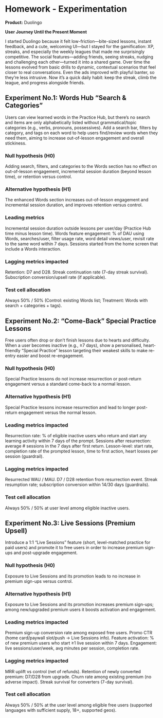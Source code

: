 # Homework - Experimentation

**Product:** Duolingo

**User Journey Until the Present Moment**

I started Duolingo because it felt low-friction—bite-sized lessons, instant feedback, and a cute, welcoming UI—but I stayed for the gamification: XP, streaks, and especially the weekly leagues that made me surprisingly competitive. The social features—adding friends, seeing streaks, nudging and challenging each other—turned it into a shared game. Over time the lessons evolved from basic drills to dynamic, contextual scenarios that feel closer to real conversations. Even the ads improved with playful banter, so they’re less intrusive. Now it’s a quick daily habit: keep the streak, climb the league, and progress alongside friends.

## Experiment No.1: Words Hub “Search & Categories”

Users can view learned words in the Practice Hub, but there’s no search and items are only alphabetically listed without grammatical/topic categories (e.g., verbs, pronouns, possessives). Add a search bar, filters by category, and tags on each word to help users find/review words when they need them, aiming to increase out-of-lesson engagement and overall stickiness.

### Null hypothesis (H0)
Adding search, filters, and categories to the Words section has no effect on out-of-lesson engagement, incremental session duration (beyond lesson time), or retention versus control.

### Alternative hypothesis (H1)
The enhanced Words section increases out-of-lesson engagement and incremental session duration, and improves retention versus control.

### Leading metrics
Incremental session duration outside lessons per user/day (Practice Hub time minus lesson time).
Words feature engagement: % of DAU using Words, searches/user, filter usage rate, word detail views/user, revisit rate to the same word within 7 days.
Sessions started from the home screen that include a Words interaction.

### Lagging metrics impacted
Retention: D7 and D28.
Streak continuation rate (7-day streak survival).
Subscription conversion/upsell rate (if applicable).

### Test cell allocation
Always 50% / 50% (Control: existing Words list; Treatment: Words with search + categories + tags).

## Experiment No.2: “Come-Back” Special Practice Lessons
Free users often drop or don’t finish lessons due to hearts and difficulty. When a user becomes inactive (e.g., ≥7 days), show a personalised, heart-friendly “Special Practice” lesson targeting their weakest skills to make re-entry easier and boost re-engagement.

### Null hypothesis (H0)
Special Practice lessons do not increase resurrection or post-return engagement versus a standard come-back to a normal lesson.

### Alternative hypothesis (H1)
Special Practice lessons increase resurrection and lead to longer post-return engagement versus the normal lesson.

### Leading metrics impacted
Resurrection rate: % of eligible inactive users who return and start any learning activity within 7 days of the prompt.
Sessions after resurrection: average # sessions in the 7 days after first return.
Lesson-level: start rate, completion rate of the prompted lesson, time to first action, heart losses per session (guardrail).

### Lagging metrics impacted
Resurrected WAU / MAU.
D7 / D28 retention from resurrection event.
Streak resumption rate; subscription conversion within 14/30 days (guardrails).

### Test cell allocation
Always 50% / 50% at user level among eligible inactive users.

## Experiment No.3: Live Sessions (Premium Upsell)
Introduce a 1:1 “Live Sessions” feature (short, level-matched practice for paid users) and promote it to free users in order to increase premium sign-ups and post-upgrade engagement.

### Null hypothesis (H0)
Exposure to Live Sessions and its promotion leads to no increase in premium sign-ups versus control.

### Alternative hypothesis (H1)
Exposure to Live Sessions and its promotion increases premium sign-ups; among new/upgraded premium users it boosts activation and engagement.

### Leading metrics impacted
Premium sign-up conversion rate among exposed free users.
Promo CTR (home card/paywall slot/push → Live Sessions info).
Feature activation: % of new premium users who start ≥1 live session within 7 days.
Engagement: live sessions/user/week, avg minutes per session, completion rate.


### Lagging metrics impacted
MRR uplift vs control (net of refunds).
Retention of newly converted premium: D7/D28 from upgrade.
Churn rate among existing premium (no adverse impact).
Streak survival for converters (7-day survival).

### Test cell allocation
Always 50% / 50% at the user level among eligible free users (supported languages with sufficient supply, 18+, supported geos).
